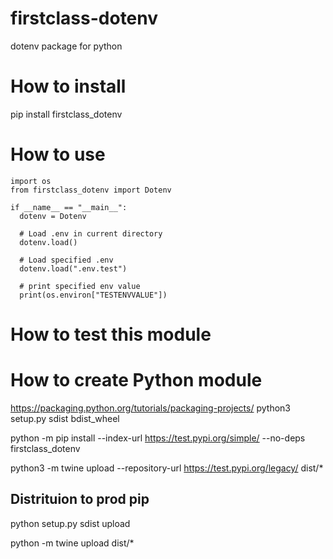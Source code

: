 # firstclass-dotenv
dotenv package for python

# How to install
pip install firstclass_dotenv

# How to use

```
import os
from firstclass_dotenv import Dotenv

if __name__ == "__main__":
  dotenv = Dotenv
  
  # Load .env in current directory
  dotenv.load()
  
  # Load specified .env
  dotenv.load(".env.test")

  # print specified env value
  print(os.environ["TESTENVVALUE"])
```

# How to test this module


# How to create Python module
https://packaging.python.org/tutorials/packaging-projects/
python3 setup.py sdist bdist_wheel

python -m pip install --index-url https://test.pypi.org/simple/ --no-deps firstclass_dotenv

python3 -m twine upload --repository-url https://test.pypi.org/legacy/ dist/*

## Distrituion to prod pip
python setup.py sdist upload


python -m twine upload dist/*